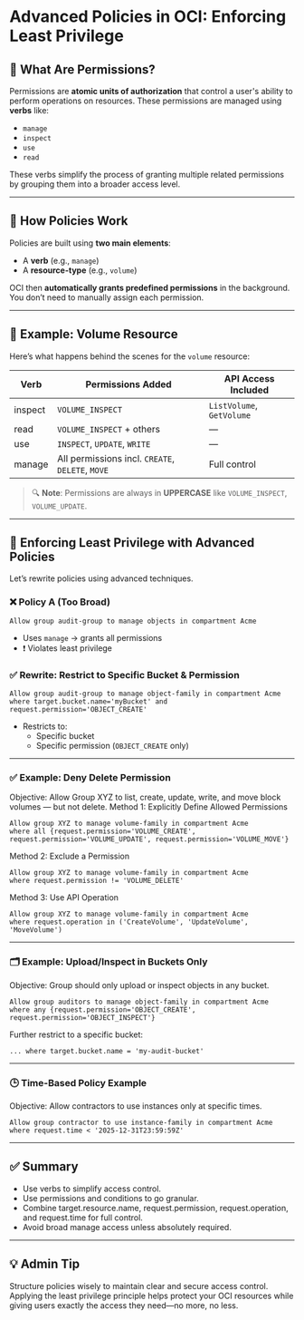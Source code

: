 # Advanced Policies in OCI: Enforcing Least Privilege


## 🔐 What Are Permissions?

Permissions are **atomic units of authorization** that control a user's ability to perform operations on resources. These permissions are managed using **verbs** like:

- `manage`
- `inspect`
- `use`
- `read`

These verbs simplify the process of granting multiple related permissions by grouping them into a broader access level.

---

## 🔧 How Policies Work

Policies are built using **two main elements**:

- A **verb** (e.g., `manage`)
- A **resource-type** (e.g., `volume`)

OCI then **automatically grants predefined permissions** in the background. You don’t need to manually assign each permission.

---

## 📘 Example: Volume Resource

Here’s what happens behind the scenes for the `volume` resource:

| Verb     | Permissions Added                   | API Access Included             |
|----------|-------------------------------------|----------------------------------|
| inspect  | `VOLUME_INSPECT`                   | `ListVolume`, `GetVolume`       |
| read     | `VOLUME_INSPECT` + others          | —                                |
| use      | `INSPECT`, `UPDATE`, `WRITE`       | —                                |
| manage   | All permissions incl. `CREATE`, `DELETE`, `MOVE` | Full control           |

> 🔍 **Note**: Permissions are always in **UPPERCASE** like `VOLUME_INSPECT`, `VOLUME_UPDATE`.

---

## 🎯 Enforcing Least Privilege with Advanced Policies

Let’s rewrite policies using advanced techniques.

### ❌ Policy A (Too Broad)
```text
Allow group audit-group to manage objects in compartment Acme
```
- Uses `manage` → grants all permissions
- ❗ Violates least privilege

### ✅ Rewrite: Restrict to Specific Bucket & Permission
```text
Allow group audit-group to manage object-family in compartment Acme 
where target.bucket.name='myBucket' and request.permission='OBJECT_CREATE'
```
- Restricts to:
  - Specific bucket
  - Specific permission (`OBJECT_CREATE` only)
 
---

### ✅ Example: Deny Delete Permission
Objective: Allow Group XYZ to list, create, update, write, and move block volumes — but not delete.
Method 1: Explicitly Define Allowed Permissions
```text
Allow group XYZ to manage volume-family in compartment Acme 
where all {request.permission='VOLUME_CREATE', request.permission='VOLUME_UPDATE', request.permission='VOLUME_MOVE'}
```

Method 2: Exclude a Permission
```text
Allow group XYZ to manage volume-family in compartment Acme 
where request.permission != 'VOLUME_DELETE'
```

Method 3: Use API Operation
```text
Allow group XYZ to manage volume-family in compartment Acme 
where request.operation in ('CreateVolume', 'UpdateVolume', 'MoveVolume')
```

---

### 🗂 Example: Upload/Inspect in Buckets Only
Objective: Group should only upload or inspect objects in any bucket.
```text
Allow group auditors to manage object-family in compartment Acme 
where any {request.permission='OBJECT_CREATE', request.permission='OBJECT_INSPECT'}
```

Further restrict to a specific bucket:
```text
... where target.bucket.name = 'my-audit-bucket'
```

---

### 🕒 Time-Based Policy Example
Objective: Allow contractors to use instances only at specific times.
```text
Allow group contractor to use instance-family in compartment Acme 
where request.time < '2025-12-31T23:59:59Z'
```

---

## ✅ Summary
- Use verbs to simplify access control.
- Use permissions and conditions to go granular.
- Combine target.resource.name, request.permission, request.operation, and request.time for full control.
- Avoid broad manage access unless absolutely required.

---

## 💡 Admin Tip
Structure policies wisely to maintain clear and secure access control. Applying the least privilege principle helps protect your OCI resources while giving users exactly the access they need—no more, no less.
